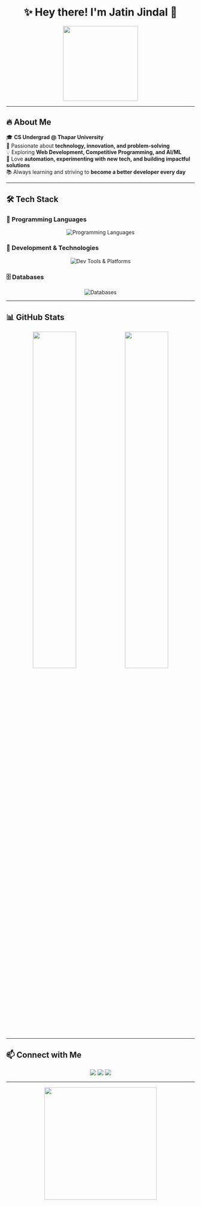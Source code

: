 <h1 align="center">✨ Hey there! I'm Jatin Jindal 👋</h1>  

<p align="center"> 
  <img src="https://media.giphy.com/media/qgQUggAC3Pfv687qPC/giphy.gif" width="200px">
</p>

---

## 🔥 About Me  
🎓 **CS Undergrad @ Thapar University**  
🚀 Passionate about **technology, innovation, and problem-solving**  
💡 Exploring **Web Development, Competitive Programming, and AI/ML**  
🔧 Love **automation, experimenting with new tech, and building impactful solutions**  
📚 Always learning and striving to **become a better developer every day**  

---

## 🛠️ Tech Stack  

### 🚀 Programming Languages  
<p align="center">
  <img src="https://skillicons.dev/icons?i=cpp,java,python,js,html,css" alt="Programming Languages" />
</p>  

### 🔧 Development & Technologies  
<p align="center">
  <img src="https://skillicons.dev/icons?i=git,github,vscode,linux,docker,postman,aws,vercel" alt="Dev Tools & Platforms" />
</p>

### 🗄️ Databases  
<p align="center">
  <img src="https://skillicons.dev/icons?i=mysql,sqlite,mongodb" alt="Databases" />
</p>

---

## 📊 GitHub Stats  

<p align="center">
  <img src="https://github-readme-streak-stats.herokuapp.com/?user=jatinjindall&theme=radical&hide_border=true" width="48%">
  <img src="https://github-readme-stats.vercel.app/api?username=jatinjindall&show_icons=true&theme=tokyonight&hide_border=true" width="48%">
</p>

---

## 📫 Connect with Me  

<p align="center">
  <a href="mailto:jjindal_be23@thapar.edu"><img src="https://img.shields.io/badge/Email-D14836?style=for-the-badge&logo=gmail&logoColor=white"></a>
  <a href="https://www.linkedin.com/in/jatinjindal54/"><img src="https://img.shields.io/badge/LinkedIn-0077B5?style=for-the-badge&logo=linkedin&logoColor=white"></a>
  <a href="https://github.com/jatinjindall"><img src="https://img.shields.io/badge/GitHub-181717?style=for-the-badge&logo=github&logoColor=white"></a>
</p>

---

<p align="center"> 
  <img src="https://media.giphy.com/media/jpVnC65DmYeyRL4LHS/giphy.gif" width="300px"> 
</p>
